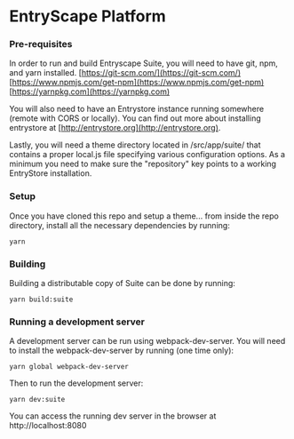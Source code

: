 # EntryScape Platform

### Pre-requisites
In order to run and build Entryscape Suite, you will need to have git, npm, and yarn installed.
[https://git-scm.com/](https://git-scm.com/)  
[https://www.npmjs.com/get-npm](https://www.npmjs.com/get-npm)  
[https://yarnpkg.com](https://yarnpkg.com)

You will also need to have an Entrystore instance running somewhere (remote with CORS or locally).
You can find out more about installing entrystore at [http://entrystore.org](http://entrystore.org).

Lastly, you will need a theme directory located in /src/app/suite/ that contains a proper local.js file specifying various configuration options. As a minimum you need to make sure the "repository" key points to a working EntryStore installation.

### Setup
Once you have cloned this repo and setup a theme... from inside the repo directory, install all the necessary dependencies by running:
```
yarn
```

### Building
Building a distributable copy of Suite can be done by running:
```
yarn build:suite
```

### Running a development server
A development server can be run using webpack-dev-server. You will need to install the webpack-dev-server by running (one time only):
```
yarn global webpack-dev-server
```

Then to run the development server:
```
yarn dev:suite
```

You can access the running dev server in the browser at http://localhost:8080

